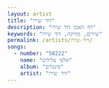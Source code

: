 ```yaml
---
layout: artist
title: "דוד שירו"
description: "דף האמן דוד שירו"
keywords: "שירים, מוזיקה, דוד שירו"
permalink: /artists/דוד-שירו/
songs:
  - number: "58222"
    name: "אלפי צלילים"
    album: "סינגלים"
    artist: "דוד שירו"
---
```

